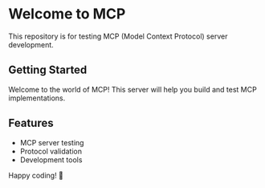 # Welcome to MCP

This repository is for testing MCP (Model Context Protocol) server development.

## Getting Started

Welcome to the world of MCP! This server will help you build and test MCP implementations.

## Features

- MCP server testing
- Protocol validation
- Development tools

Happy coding! 🚀
